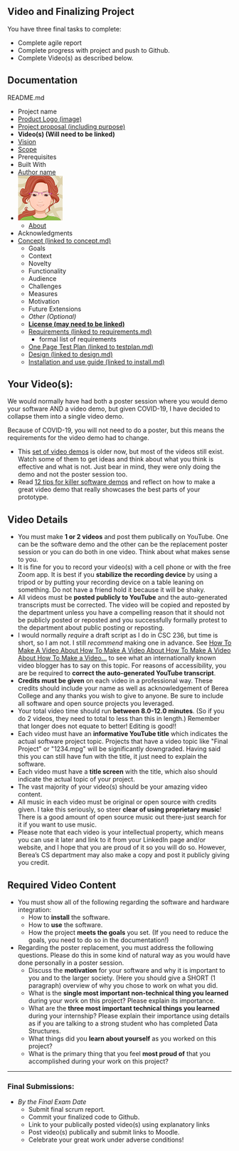 ## Video and Finalizing Project

You have three final tasks to complete:
- Complete agile report
- Complete progress with project and push to Github.
- Complete Video(s) as described below.

## Documentation

README.md
- Project name
- [Product Logo (image)](r07-logo.md)
- [Project proposal (including purpose)](r01-project-concept.md)
- **Video(s) (Will need to be linked)**
- [Vision](r02-scope.md)
- [Scope](r02-scope.md)
- Prerequisites
- Built With
- [Author name](r09-website.md)
- ![Jan Avatar](jp-avatar-sm.png)
  - [About](r08-about.md)
- Acknowledgments
- [Concept (linked to concept.md)](r01-project-concept.md)
    - Goals
    - Context
    - Novelty
    - Functionality
    - Audience
    - Challenges
    - Measures
    - Motivation
    - Future Extensions
    - *Other (Optional)*
  - [**License (may need to be linked)**](r11-licensing.md)
  - [Requirements (linked to requirements.md)](r03-requirements.md)
    - formal list of requirements
  - [One Page Test Plan (linked to testplan.md)](r10-testing1.md)
  - [Design (linked to design.md)](r04-design.md)  
  - [Installation and use guide (linked to install.md)](r12-install.md)

## Your Video(s):
We would normally have had both a poster session where you would demo your software AND a video demo, but given COVID-19, I have decided to collapse them into a single video demo.

Because of COVID-19, you will not need to do a poster, but this means the requirements for the video demo had to change.
- This [set of video demos](http://cs.berea.edu/courses/csc493-older/schedule.html) is older now, but most of the videos still exist. Watch some of them to get ideas and think about what you think is effective and what is not. Just bear in mind, they were only doing the demo and not the poster session too.
- Read [12 tips for killer software demos](https://www.cio.com/article/3074817/12-tips-for-killer-software-demos.html) and reflect on how to make a great video demo that really showcases the best parts of your prototype.

## Video Details
- You must make **1 or 2 videos** and post them publically on YouTube. One can be the software demo and the other can be the replacement poster session or you can do both in one video. Think about what makes sense to you.
- It is fine for you to record your video(s) with a cell phone or with the free Zoom app. It is best if you **stabilize the recording device** by using a tripod or by putting your recording device on a table leaning on something. Do not have a friend hold it because it will be shaky.
- All videos must be **posted publicly to YouTube** and the auto-generated transcripts must be corrected. The video will be copied and reposted by the department unless you have a compelling reason that it should not be publicly posted or reposted and you successfully formally protest to the department about public posting or reposting.
- I would normally *require* a draft script as I do in CSC 236, but time is short, so I am not. I still *recommend* making one in advance. See [
How To Make A Video About How To Make A Video About How To Make A
Video About How To Make a Video...](https://www.youtube.com/watch?v=4gZ5rsAHMl4 ) to see what an internationally known video blogger has to say on this topic. For reasons of accessibility, you are be required to **correct the auto-generated YouTube transcript**.
- **Credits must be given** on each video in a professional way. These credits should include your name as well as acknowledgement of Berea College and any thanks you wish to give to anyone. Be sure to include all software and open source projects you leveraged.
- Your total video time should run **between 8.0-12.0 minutes**. (So if you do 2 videos, they need to total to less than this in length.) Remember that longer does not equate to better! Editing is good!!
- Each video must have an **informative YouTube title** which indicates the actual software project topic. Projects that have a video topic like "Final Project" or "1234.mpg" will be significantly downgraded. Having said this you can still have fun with the title, it just need to explain the software.
- Each video must have a **title screen** with the title, which also should indicate the actual topic of your project.
- The vast majority of your video(s) should be your amazing video content.
- All music in each video must be original or open source with credits given. I take this seriously, so steer **clear of using proprietary music**! There is a good amount of open source music out there-just search for it if you want to use music.
- Please note that each video is your intellectual property, which means you can use it later and link to it from your LinkedIn page and/or website, and I hope that you are proud of it so you will do so. However, Berea’s CS department may also make a copy and post it publicly giving you credit.

## Required Video Content
- You must show all of the following regarding the software and hardware integration:
  - How to **install** the software.
  - How to **use** the software.
  - How the project **meets the goals** you set. (If you need to reduce the goals, you need to do so in the documentation!)
- Regarding the poster replacement, you must address the following questions. Please do this in some kind of natural way as you would have done personally in a poster session.
  - Discuss the **motivation** for your software and why it is important to you and to the larger society. (Here you should give a SHORT (1 paragraph) overview of why you chose to work on what you did.
  - What is the **single most important non-technical thing you learned** during your work on this project? Please explain its importance.
  - What are the **three most important technical things you learned** during your internship? Please explain their importance using details as if you are talking to a strong student who has completed Data Structures.
  - What  things did you **learn about yourself** as you worked on this project?
  - What is the primary thing that you feel **most proud of** that you accomplished during your work on this project?

---
### Final Submissions:
- *By the Final Exam Date*
  - Submit final scrum report.
  - Commit your finalized code to Github.
  - Link to your publically posted video(s) using explanatory links
  - Post video(s) publically and submit links to Moodle.
  - Celebrate your great work under adverse conditions!
